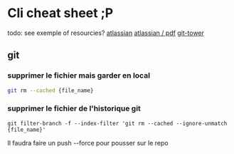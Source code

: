 # Cli cheat sheet ;P

todo:
see exemple of resourcies?
[atlassian](https://www.atlassian.com/git/tutorials/atlassian-git-cheatsheet)
[atlassian / pdf]([https://www.atlassian.com/git/tutorials/atlassian-git-cheatsheet](https://education.github.com/git-cheat-sheet-education.pdf))
[git-tower](https://www.git-tower.com/blog/command-line-cheat-sheet/)

## git

### supprimer le fichier mais garder en local
``` bash
git rm --cached {file_name}
```

### supprimer le fichier de l'historique git
```bach
git filter-branch -f --index-filter 'git rm --cached --ignore-unmatch {file_name}'
```

Il faudra faire un push --force pour pousser sur le repo
